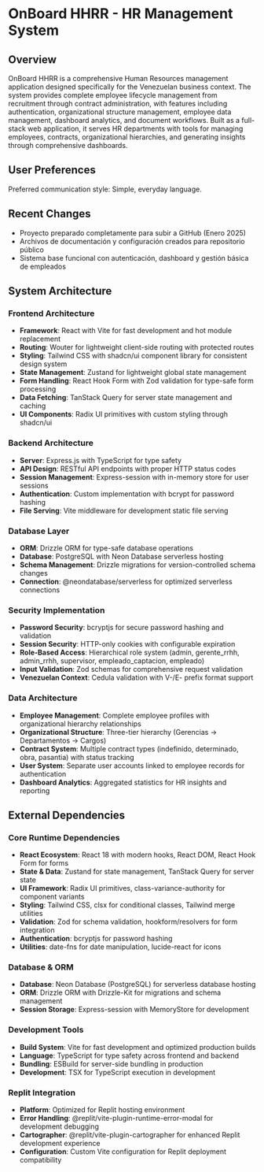 # OnBoard HHRR - HR Management System

## Overview

OnBoard HHRR is a comprehensive Human Resources management application designed specifically for the Venezuelan business context. The system provides complete employee lifecycle management from recruitment through contract administration, with features including authentication, organizational structure management, employee data management, dashboard analytics, and document workflows. Built as a full-stack web application, it serves HR departments with tools for managing employees, contracts, organizational hierarchies, and generating insights through comprehensive dashboards.

## User Preferences

Preferred communication style: Simple, everyday language.

## Recent Changes

- Proyecto preparado completamente para subir a GitHub (Enero 2025)
- Archivos de documentación y configuración creados para repositorio público
- Sistema base funcional con autenticación, dashboard y gestión básica de empleados

## System Architecture

### Frontend Architecture
- **Framework**: React with Vite for fast development and hot module replacement
- **Routing**: Wouter for lightweight client-side routing with protected routes
- **Styling**: Tailwind CSS with shadcn/ui component library for consistent design system
- **State Management**: Zustand for lightweight global state management
- **Form Handling**: React Hook Form with Zod validation for type-safe form processing
- **Data Fetching**: TanStack Query for server state management and caching
- **UI Components**: Radix UI primitives with custom styling through shadcn/ui

### Backend Architecture
- **Server**: Express.js with TypeScript for type safety
- **API Design**: RESTful API endpoints with proper HTTP status codes
- **Session Management**: Express-session with in-memory store for user sessions
- **Authentication**: Custom implementation with bcrypt for password hashing
- **File Serving**: Vite middleware for development static file serving

### Database Layer
- **ORM**: Drizzle ORM for type-safe database operations
- **Database**: PostgreSQL with Neon Database serverless hosting
- **Schema Management**: Drizzle migrations for version-controlled schema changes
- **Connection**: @neondatabase/serverless for optimized serverless connections

### Security Implementation
- **Password Security**: bcryptjs for secure password hashing and validation
- **Session Security**: HTTP-only cookies with configurable expiration
- **Role-Based Access**: Hierarchical role system (admin, gerente_rrhh, admin_rrhh, supervisor, empleado_captacion, empleado)
- **Input Validation**: Zod schemas for comprehensive request validation
- **Venezuelan Context**: Cedula validation with V-/E- prefix format support

### Data Architecture
- **Employee Management**: Complete employee profiles with organizational hierarchy relationships
- **Organizational Structure**: Three-tier hierarchy (Gerencias → Departamentos → Cargos)
- **Contract System**: Multiple contract types (indefinido, determinado, obra, pasantia) with status tracking
- **User System**: Separate user accounts linked to employee records for authentication
- **Dashboard Analytics**: Aggregated statistics for HR insights and reporting

## External Dependencies

### Core Runtime Dependencies
- **React Ecosystem**: React 18 with modern hooks, React DOM, React Hook Form for forms
- **State & Data**: Zustand for state management, TanStack Query for server state
- **UI Framework**: Radix UI primitives, class-variance-authority for component variants
- **Styling**: Tailwind CSS, clsx for conditional classes, Tailwind merge utilities
- **Validation**: Zod for schema validation, hookform/resolvers for form integration
- **Authentication**: bcryptjs for password hashing
- **Utilities**: date-fns for date manipulation, lucide-react for icons

### Database & ORM
- **Database**: Neon Database (PostgreSQL) for serverless database hosting
- **ORM**: Drizzle ORM with Drizzle-Kit for migrations and schema management
- **Session Storage**: Express-session with MemoryStore for development

### Development Tools
- **Build System**: Vite for fast development and optimized production builds
- **Language**: TypeScript for type safety across frontend and backend
- **Bundling**: ESBuild for server-side bundling in production
- **Development**: TSX for TypeScript execution in development

### Replit Integration
- **Platform**: Optimized for Replit hosting environment
- **Error Handling**: @replit/vite-plugin-runtime-error-modal for development debugging
- **Cartographer**: @replit/vite-plugin-cartographer for enhanced Replit development experience
- **Configuration**: Custom Vite configuration for Replit deployment compatibility
